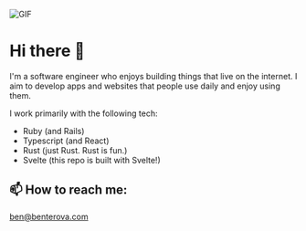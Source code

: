 
![GIF](https://media2.giphy.com/media/ZVZTD5kaMZ2d7EEfRn/giphy.gif?cid=6c09b95278acacb6e664ec563a0a7d34703ddd67e14596bf&rid=giphy.gif&ct=s)

# Hi there 👋

I'm a software engineer who enjoys building things that live on the internet. I aim to develop apps and websites that people use daily and enjoy using them.

I work primarily with the following tech:
- Ruby (and Rails)
- Typescript (and React)
- Rust (just Rust. Rust is fun.)
- Svelte (this repo is built with Svelte!)

## 📫 How to reach me:
ben@benterova.com